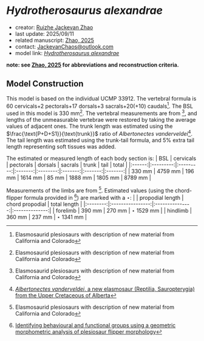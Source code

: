 # *Hydrotherosaurus alexandrae*

- creator: [Ruizhe Jackevan Zhao](https://orcid.org/0009-0001-4869-3008) 
- last update: 2025/09/11
- related manuscript: [Zhao, 2025](https://doi.org/10.1101/2024.02.15.578844)
- contact: JackevanChaos@outlook.com
- model link: [*Hydrotherosaurus alexandrae*](https://github.com/Pliosaurus-kevani/Mundus-Cyclus/blob/main/Plesiosauria/Hydrotherosaurus%20alexandrae/Hydrotherosaurus%20alexandrae.pdf)

**note: see [Zhao, 2025](https://doi.org/10.1101/2024.02.15.578844) for abbreviations and reconstruction criteria.**

## Model Construction

This model is based on the individual UCMP 33912. The vertebral formula is 60 cervicals+2 pectorals+17 dorsals+3 sacrals+20(+10) caudals[^1]. The BSL used in this model is 330 mm[^1]. The vertebral measurements are from [^1], and lengths of the unmeasurable vertebrae were restored by taking the average values of adjacent ones. The trunk length was estimated using the $\frac{\text{P+D+S1}}{\text{trunk}}$ ratio of *Albertonectes vanderveldei*[^2]. The tail length was estimated using the trunk-tail formula, and 5% extra tail length representing soft tissues was added.

The estimated or measured length of each body section is:
| BSL    | cervicals | pectorals | dorsals | sacrals | trunk   | tail    | total   |
|:------:|:---------:|:---------:|:-------:|:--------:|:-------:|:-------:|:-------:|
| 330 mm | 4759 mm   | 196 mm    | 1614 mm | 85 mm    | 1888 mm | 1805 mm | 8789 mm |

Measurements of the limbs are from [^1]. Estimated values (using the chord-flipper formula provided in [^3]) are marked with a $\star$:
|          | propodial length | chord propodial | total length   |
|:--------:|:----------------:|:---------------:|:--------------:|
| forelimb | 390 mm           | 270 mm          | $\star$ 1529 mm |
| hindlimb | 360 mm           | 237 mm          | $\star$ 1341 mm |



[^1]: Elasmosaurid plesiosaurs with description of new material from California and Colorado
[^2]: [*Albertonectes vanderveldei*, a new elasmosaur (Reptilia, Sauropterygia) from the Upper Cretaceous of Alberta](https://doi.org/10.1080/02724634.2012.658124)
[^3]: [Identifying behavioural and functional groups using a geometric morphometric analysis of plesiosaur flipper morphology](https://research.manchester.ac.uk/en/studentTheses/identifying-behavioural-and-functional-groups-using-a-geometric-m)
